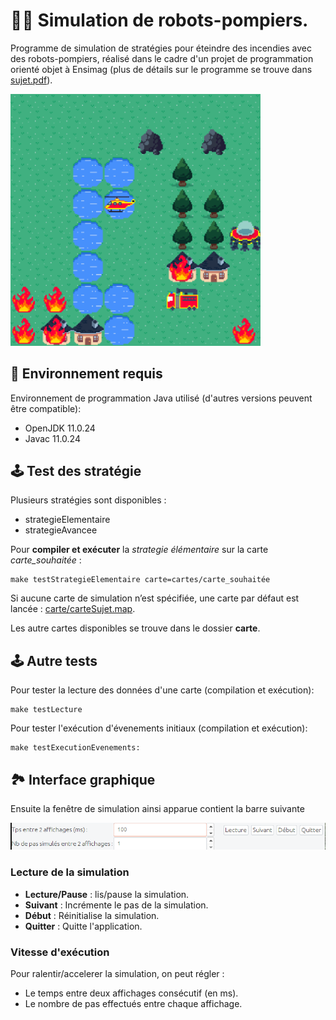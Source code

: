 # 🤖🚒 Simulation de robots-pompiers.

Programme de simulation de stratégies pour éteindre des incendies avec des robots-pompiers, réalisé dans le cadre d'un projet de programmation orienté objet à Ensimag (plus de détails sur le programme se trouve dans [sujet.pdf](sujet.pdf)).

<img alt="Screenshot" src="ressources/readme/screenshot.png" width="400">



## 🧰 Environnement requis
Environnement de programmation Java utilisé (d'autres versions peuvent être compatible):
- OpenJDK 11.0.24
- Javac 11.0.24

## 🕹️ Test des stratégie

Plusieurs stratégies sont disponibles :
- strategieElementaire
- strategieAvancee

Pour **compiler et exécuter** la *strategie élémentaire* sur la carte *carte_souhaitée* :

```shell
make testStrategieElementaire carte=cartes/carte_souhaitée
```


Si aucune carte de simulation n’est spécifiée, une carte par défaut est lancée : [carte/carteSujet.map](carte/carteSujet.map). 


Les autre cartes disponibles se trouve dans le dossier **carte**.

## 🕹️ Autre tests

Pour tester la lecture des données d'une carte (compilation et exécution):

```shell
make testLecture
```
Pour tester l'exécution d'évenements initiaux (compilation et exécution):

```shell
make testExecutionEvenements:
```


## 🏞️ Interface graphique

Ensuite la fenêtre de simulation ainsi apparue contient la barre suivante

![Image fenêtre](ressources/readme/gui.png)

### Lecture de la simulation
- **Lecture/Pause** : lis/pause la simulation.
- **Suivant** : Incrémente le pas de la simulation.
- **Début** : Réinitialise la simulation.
- **Quitter** : Quitte l'application.


### Vitesse d'exécution
Pour ralentir/accelerer la simulation, on peut régler : 

- Le temps  entre deux affichages consécutif (en ms).
- Le nombre de pas effectués entre chaque affichage.



